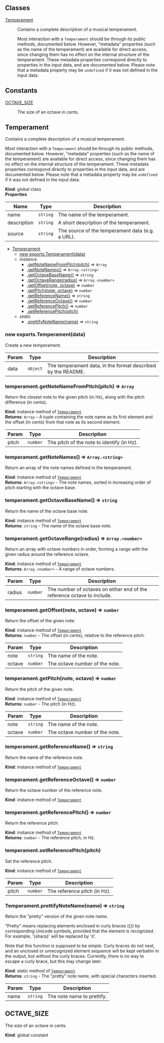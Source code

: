 ## Classes

<dl>
<dt><a href="#Temperament">Temperament</a></dt>
<dd><p>Contains a complete description of a musical temperament.</p>
<p>Most interaction with a <code>Temperament</code> should be through its public methods,
documented below.  However, &quot;metadata&quot; properties (such as the name of the
temperament) are available for direct access, since changing them has no
effect on the internal structure of the temperament.  These metadata
properties correspond directly to properties in the input data, and are
documented below.  Please note that a metadata property may be <code>undefined</code>
if it was not defined in the input data.</p>
</dd>
</dl>

## Constants

<dl>
<dt><a href="#OCTAVE_SIZE">OCTAVE_SIZE</a></dt>
<dd><p>The size of an octave in cents.</p>
</dd>
</dl>

<a name="Temperament"></a>

## Temperament
Contains a complete description of a musical temperament.

Most interaction with a `Temperament` should be through its public methods,
documented below.  However, "metadata" properties (such as the name of the
temperament) are available for direct access, since changing them has no
effect on the internal structure of the temperament.  These metadata
properties correspond directly to properties in the input data, and are
documented below.  Please note that a metadata property may be `undefined`
if it was not defined in the input data.

**Kind**: global class  
**Properties**

| Name | Type | Description |
| --- | --- | --- |
| name | <code>string</code> | The name of the temperament. |
| description | <code>string</code> | A short description of the temperament. |
| source | <code>string</code> | The source of the temperament data (e.g. a URL). |


* [Temperament](#Temperament)
    * [new exports.Temperament(data)](#new_Temperament_new)
    * _instance_
        * [.getNoteNameFromPitch(pitch)](#Temperament+getNoteNameFromPitch) ⇒ <code>Array</code>
        * [.getNoteNames()](#Temperament+getNoteNames) ⇒ <code>Array.&lt;string&gt;</code>
        * [.getOctaveBaseName()](#Temperament+getOctaveBaseName) ⇒ <code>string</code>
        * [.getOctaveRange(radius)](#Temperament+getOctaveRange) ⇒ <code>Array.&lt;number&gt;</code>
        * [.getOffset(note, octave)](#Temperament+getOffset) ⇒ <code>number</code>
        * [.getPitch(note, octave)](#Temperament+getPitch) ⇒ <code>number</code>
        * [.getReferenceName()](#Temperament+getReferenceName) ⇒ <code>string</code>
        * [.getReferenceOctave()](#Temperament+getReferenceOctave) ⇒ <code>number</code>
        * [.getReferencePitch()](#Temperament+getReferencePitch) ⇒ <code>number</code>
        * [.setReferencePitch(pitch)](#Temperament+setReferencePitch)
    * _static_
        * [.prettifyNoteName(name)](#Temperament.prettifyNoteName) ⇒ <code>string</code>

<a name="new_Temperament_new"></a>

### new exports.Temperament(data)
Create a new temperament.


| Param | Type | Description |
| --- | --- | --- |
| data | <code>object</code> | The temperament data, in the format described by the README. |

<a name="Temperament+getNoteNameFromPitch"></a>

### temperament.getNoteNameFromPitch(pitch) ⇒ <code>Array</code>
Return the closest note to the given pitch (in Hz), along with the pitch
difference (in cents).

**Kind**: instance method of [<code>Temperament</code>](#Temperament)  
**Returns**: <code>Array</code> - A tuple containing the note name as its first element and
the offset (in cents) from that note as its second element.  

| Param | Type | Description |
| --- | --- | --- |
| pitch | <code>number</code> | The pitch of the note to identify (in Hz). |

<a name="Temperament+getNoteNames"></a>

### temperament.getNoteNames() ⇒ <code>Array.&lt;string&gt;</code>
Return an array of the note names defined in the temperament.

**Kind**: instance method of [<code>Temperament</code>](#Temperament)  
**Returns**: <code>Array.&lt;string&gt;</code> - The note names, sorted in increasing order of pitch
starting with the octave base.  
<a name="Temperament+getOctaveBaseName"></a>

### temperament.getOctaveBaseName() ⇒ <code>string</code>
Return the name of the octave base note.

**Kind**: instance method of [<code>Temperament</code>](#Temperament)  
**Returns**: <code>string</code> - The name of the octave base note.  
<a name="Temperament+getOctaveRange"></a>

### temperament.getOctaveRange(radius) ⇒ <code>Array.&lt;number&gt;</code>
Return an array with octave numbers in order, forming a range with the
given radius around the reference octave.

**Kind**: instance method of [<code>Temperament</code>](#Temperament)  
**Returns**: <code>Array.&lt;number&gt;</code> - A range of octave numbers.  

| Param | Type | Description |
| --- | --- | --- |
| radius | <code>number</code> | The number of octaves on either end of the reference octave to include. |

<a name="Temperament+getOffset"></a>

### temperament.getOffset(note, octave) ⇒ <code>number</code>
Return the offset of the given note.

**Kind**: instance method of [<code>Temperament</code>](#Temperament)  
**Returns**: <code>number</code> - The offset (in cents), relative to the reference pitch.  

| Param | Type | Description |
| --- | --- | --- |
| note | <code>string</code> | The name of the note. |
| octave | <code>number</code> | The octave number of the note. |

<a name="Temperament+getPitch"></a>

### temperament.getPitch(note, octave) ⇒ <code>number</code>
Return the pitch of the given note.

**Kind**: instance method of [<code>Temperament</code>](#Temperament)  
**Returns**: <code>number</code> - The pitch (in Hz).  

| Param | Type | Description |
| --- | --- | --- |
| note | <code>string</code> | The name of the note. |
| octave | <code>number</code> | The octave number of the note. |

<a name="Temperament+getReferenceName"></a>

### temperament.getReferenceName() ⇒ <code>string</code>
Return the name of the reference note.

**Kind**: instance method of [<code>Temperament</code>](#Temperament)  
<a name="Temperament+getReferenceOctave"></a>

### temperament.getReferenceOctave() ⇒ <code>number</code>
Return the octave number of the reference note.

**Kind**: instance method of [<code>Temperament</code>](#Temperament)  
<a name="Temperament+getReferencePitch"></a>

### temperament.getReferencePitch() ⇒ <code>number</code>
Return the reference pitch.

**Kind**: instance method of [<code>Temperament</code>](#Temperament)  
**Returns**: <code>number</code> - The reference pitch, in Hz.  
<a name="Temperament+setReferencePitch"></a>

### temperament.setReferencePitch(pitch)
Set the reference pitch.

**Kind**: instance method of [<code>Temperament</code>](#Temperament)  

| Param | Type | Description |
| --- | --- | --- |
| pitch | <code>number</code> | The reference pitch (in Hz). |

<a name="Temperament.prettifyNoteName"></a>

### Temperament.prettifyNoteName(name) ⇒ <code>string</code>
Return the "pretty" version of the given note name.

"Pretty" means replacing elements enclosed in curly braces ({}) by
corresponding Unicode symbols, provided that the element is recognized.
For example, '{sharp}' will be replaced by '♯'.

Note that this function is supposed to be simple.  Curly braces do not
nest, and an unclosed or unrecognized element sequence will be kept
verbatim in the output, but without the curly braces.  Currently, there is
no way to escape a curly brace, but this may change later.

**Kind**: static method of [<code>Temperament</code>](#Temperament)  
**Returns**: <code>string</code> - The "pretty" note name, with special characters inserted.  

| Param | Type | Description |
| --- | --- | --- |
| name | <code>string</code> | The note name to prettify. |

<a name="OCTAVE_SIZE"></a>

## OCTAVE_SIZE
The size of an octave in cents.

**Kind**: global constant  

